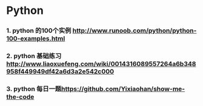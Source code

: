 # Python
### 1. python 的100个实例 <http://www.runoob.com/python/python-100-examples.html>
### 2. python 基础练习<http://www.liaoxuefeng.com/wiki/0014316089557264a6b348958f449949df42a6d3a2e542c000>
### 3. python 每日一题<https://github.com/Yixiaohan/show-me-the-code>